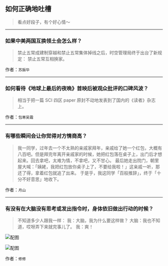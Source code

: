 ## 如何正确地吐槽

> 看点好段子，有个好心情～


 
---

### 如果中美两国互换领土会怎么样？

> 禁止五常成建制穿越和禁止五常集体掉线之后，时空管理局终于出台了新规定：
> 禁止五常互相换家。


作者：`苏振华`

---

### 如何看待《地球上最后的夜晚》首映后被观众批评的口碑风波？

> 相当于把一篇 SCI 四区 paper 原封不动地发表到了国内的《读者》杂志上。


作者：`包寒吴霜`

---

### 有哪些瞬间会让你觉得对方情商高？

> 我一同学，过年去一个不太熟的亲戚家拜年，亲戚给了她一个红包，大概有八百吧。但是拜完年离开亲戚家的时候，她把红包落在桌子上，出门后才想起来。回去拿吧，太难为情，不拿吧，又不甘心。
> 最后她走出院门，朝里屋大喊：「姨姥，我把红包放你桌子上了，不要给我啦！」这亲戚一听，那还了得，拿着红包就追了出来。
> 于是乎，我这同学「百般推辞」，终于「十分不好意思」地收下。


作者：`月山`

---

### 有没有在大脑没有思考或发出指令时，身体依旧做出行动的时候？

> 不知道多少人跟我一样：
> 我：大脑，我为什么要这样做？
> 大脑：我也不知道，哎呀弄下来就完事儿了。
> 我：爽！



![配图](http://pic2.zhimg.com/70/v2-c8ee6e8f03a79d14cbfdfb984f135671_b.jpg)



![配图](http://pic4.zhimg.com/70/v2-0cb1c5cc21ea99450360551b72b4edaf_b.jpg)


作者：`修修`